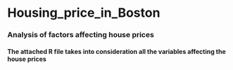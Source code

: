# Housing_price_in_Boston
### Analysis of factors affecting house prices

#### The attached R file takes into consideration all the variables affecting the house prices
